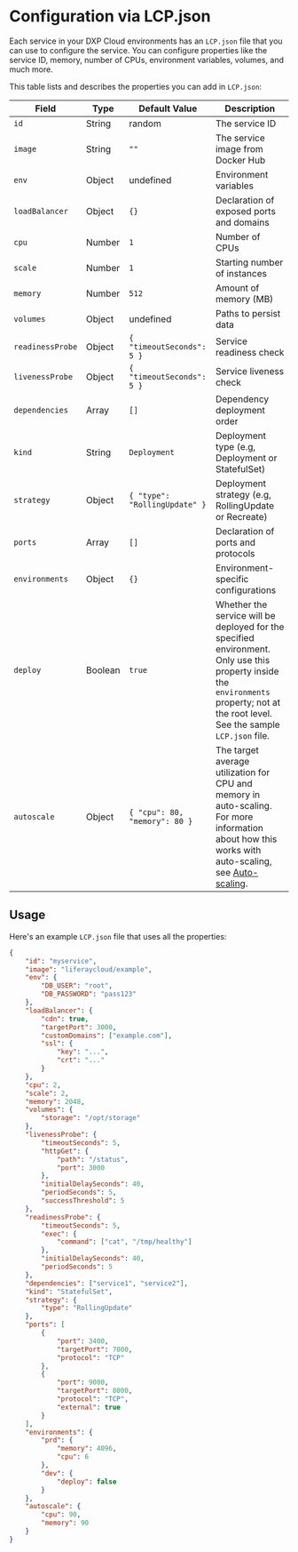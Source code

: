 # Configuration via LCP.json

Each service in your DXP Cloud environments has an `LCP.json` file that you can use to configure the service. You can configure properties like the service ID, memory, number of CPUs, environment variables, volumes, and much more.

This table lists and describes the properties you can add in `LCP.json`:

| Field            | Type    | Default Value                 | Description                                                                                                                                                                                 |
| ---------------- | ------- | ----------------------------- | ------------------------------------------------------------------------------------------------------------------------------------------------------------------------------------------- |
| `id`             | String  | random                        | The service ID                                                                                                                                                                              |
| `image`          | String  | `""`                          | The service image from Docker Hub                                                                                                                                                           |
| `env`            | Object  | undefined                     | Environment variables                                                                                                                                                                       |
| `loadBalancer`   | Object  | `{}`                          | Declaration of exposed ports and domains                                                                                                                                                    |
| `cpu`            | Number  | `1`                           | Number of CPUs                                                                                                                                                                              |
| `scale`          | Number  | `1`                           | Starting number of instances                                                                                                                                                                |
| `memory`         | Number  | `512`                         | Amount of memory (MB)                                                                                                                                                                       |
| `volumes`        | Object  | undefined                     | Paths to persist data                                                                                                                                                                       |
| `readinessProbe` | Object  | `{ "timeoutSeconds": 5 }`     | Service readiness check                                                                                                                                                                     |
| `livenessProbe`  | Object  | `{ "timeoutSeconds": 5 }`     | Service liveness check                                                                                                                                                                      |
| `dependencies`   | Array   | `[]`                          | Dependency deployment order                                                                                                                                                                 |
| `kind`           | String  | `Deployment`                  | Deployment type (e.g, Deployment or StatefulSet)                                                                                                                                            |
| `strategy`       | Object  | `{ "type": "RollingUpdate" }` | Deployment strategy (e.g, RollingUpdate or Recreate)                                                                                                                                        |
| `ports`          | Array   | `[]`                          | Declaration of ports and protocols                                                                                                                                                          |
| `environments`   | Object  | `{}`                          | Environment-specific configurations                                                                                                                                                         |
| `deploy`         | Boolean | `true`                        | Whether the service will be deployed for the specified environment. Only use this property inside the `environments` property; not at the root level. See the sample `LCP.json` file.       |
| `autoscale`      | Object  | `{ "cpu": 80, "memory": 80 }` | The target average utilization for CPU and memory in auto-scaling. For more information about how this works with auto-scaling, see [Auto-scaling](../manage-and-optimize/auto-scaling.md). |

## Usage

Here's an example `LCP.json` file that uses all the properties:

```json
{
	"id": "myservice",
	"image": "liferaycloud/example",
	"env": {
		"DB_USER": "root",
		"DB_PASSWORD": "pass123"
	},
	"loadBalancer": {
		"cdn": true,
		"targetPort": 3000,
		"customDomains": ["example.com"],
		"ssl": {
			"key": "...",
			"crt": "..."
		}
	},
	"cpu": 2,
	"scale": 2,
	"memory": 2048,
	"volumes": {
		"storage": "/opt/storage"
	},
	"livenessProbe": {
		"timeoutSeconds": 5,
		"httpGet": {
			"path": "/status",
			"port": 3000
		},
		"initialDelaySeconds": 40,
		"periodSeconds": 5,
		"successThreshold": 5
	},
	"readinessProbe": {
		"timeoutSeconds": 5,
		"exec": {
			"command": ["cat", "/tmp/healthy"]
		},
		"initialDelaySeconds": 40,
		"periodSeconds": 5
	},
	"dependencies": ["service1", "service2"],
	"kind": "StatefulSet",
	"strategy": {
		"type": "RollingUpdate"
	},
	"ports": [
		{
			"port": 3400,
			"targetPort": 7000,
			"protocol": "TCP"
		},
		{
			"port": 9000,
			"targetPort": 8000,
			"protocol": "TCP",
			"external": true
		}
	],
	"environments": {
		"prd": {
			"memory": 4096,
			"cpu": 6
		},
		"dev": {
			"deploy": false
		}
	},
	"autoscale": {
		"cpu": 90,
		"memory": 90
	}
}
```
